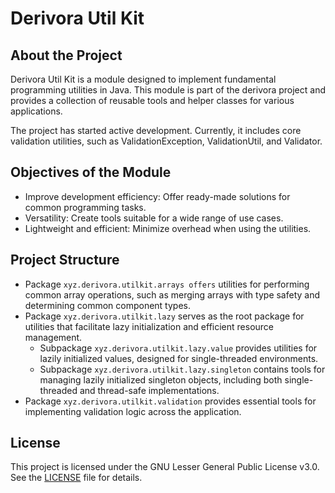 # Derivora Util Kit

## About the Project

Derivora Util Kit is a module designed to implement fundamental programming utilities in Java. This module is part of the derivora project and provides a collection of reusable tools and helper classes for various applications.

The project has started active development. Currently, it includes core validation utilities, such as ValidationException, ValidationUtil, and Validator.

## Objectives of the Module

* Improve development efficiency: Offer ready-made solutions for common programming tasks.
* Versatility: Create tools suitable for a wide range of use cases.
* Lightweight and efficient: Minimize overhead when using the utilities.

## Project Structure

* Package `xyz.derivora.utilkit.arrays offers` utilities for performing common array operations, such as merging arrays with type safety and determining common component types.
* Package `xyz.derivora.utilkit.lazy` serves as the root package for utilities that facilitate lazy initialization and efficient resource management.
    * Subpackage `xyz.derivora.utilkit.lazy.value` provides utilities for lazily initialized values, designed for single-threaded environments.
    * Subpackage `xyz.derivora.utilkit.lazy.singleton` contains tools for managing lazily initialized singleton objects, including both single-threaded and thread-safe implementations.
* Package `xyz.derivora.utilkit.validation` provides essential tools for implementing validation logic across the application.

## License

This project is licensed under the GNU Lesser General Public License v3.0.
See the [LICENSE](./LICENSE) file for details.